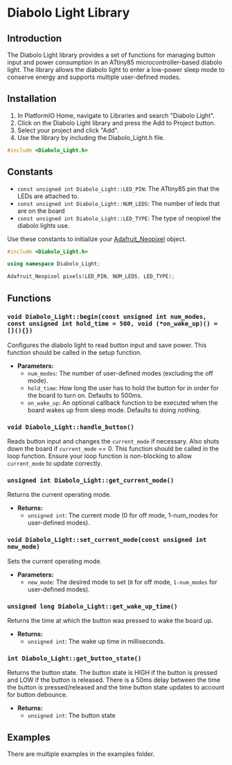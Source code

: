 # Diabolo Light Library

## Introduction

The Diabolo Light library provides a set of functions for managing button input and power consumption in an ATtiny85 microcontroller-based diabolo light. The library allows the diabolo light to enter a low-power sleep mode to conserve energy and supports multiple user-defined modes.

## Installation

1. In PlatformIO Home, navigate to Libraries and search "Diabolo Light".
2. Click on the Diabolo Light library and press the Add to Project button.
3. Select your project and click "Add".
4. Use the library by including the Diabolo_Light.h file.

```cpp
#include <Diabolo_Light.h>
```

## Constants

- `const unsigned int Diabolo_Light::LED_PIN`: The ATtiny85 pin that the LEDs are attached to.
- `const unsigned int Diabolo_Light::NUM_LEDS`: The number of leds that are on the board
- `const unsigned int Diabolo_Light::LED_TYPE`: The type of neopixel the diabolo lights use.

Use these constants to initialize your [Adafruit_Neopixel](https://github.com/adafruit/Adafruit_NeoPixel) object.

```cpp
#include <Diabolo_Light.h>

using namespace Diabolo_Light;

Adafruit_Neopixel pixels(LED_PIN, NUM_LEDS, LED_TYPE);
```

## Functions

### `void Diabolo_Light::begin(const unsigned int num_modes, const unsigned int hold_time = 500, void (*on_wake_up)() = [](){})`

Configures the diabolo light to read button input and save power. This function should be called in the setup function.

- **Parameters:**
  - `num_modes`: The number of user-defined modes (excluding the off mode).
  - `hold_time`: How long the user has to hold the button for in order for the board to turn on. Defaults to 500ms.
  - `on_wake_up`: An optional callback function to be executed when the board wakes up from sleep mode. Defaults to doing nothing.

### `void Diabolo_Light::handle_button()`

Reads button input and changes the `current_mode` if necessary. Also shuts down the board if `current_mode` == 0. This function should be called in the loop function. Ensure your loop function is non-blocking to allow `current_mode` to update correctly.

### `unsigned int Diabolo_Light::get_current_mode()`

Returns the current operating mode.

- **Returns:**
  - `unsigned int`: The current mode (0 for off mode, 1-num_modes for user-defined modes).

### `void Diabolo_Light::set_current_mode(const unsigned int new_mode)`

Sets the current operating mode.

- **Parameters:**
  - `new_mode`: The desired mode to set (`0` for off mode, `1-num_modes` for user-defined modes).

### `unsigned long Diabolo_Light::get_wake_up_time()`

Returns the time at which the button was pressed to wake the board up.

- **Returns:**
  - `unsigned int`: The wake up time in milliseconds.

### `int Diabolo_Light::get_button_state()`

Returns the button state. The button state is HIGH if the button is pressed and LOW if the button is released. There is a 50ms delay between the time the button is pressed/released and the time button state updates to account for button debounce.

- **Returns:**
  - `unsigned int`: The button state

## Examples

There are multiple examples in the examples folder.